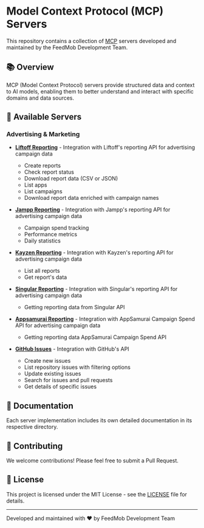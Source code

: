# Model Context Protocol (MCP) Servers

This repository contains a collection of [MCP](https://modelcontextprotocol.io) servers developed and maintained by the FeedMob Development Team.

## 📚 Overview

MCP (Model Context Protocol) servers provide structured data and context to AI models, enabling them to better understand and interact with specific domains and data sources.

## 🚀 Available Servers

### Advertising & Marketing

- **[Liftoff Reporting](src/liftoff-reporting)** - Integration with Liftoff's reporting API for advertising campaign data
  - Create reports
  - Check report status
  - Download report data (CSV or JSON)
  - List apps
  - List campaigns
  - Download report data enriched with campaign names

- **[Jampp Reporting](src/jampp-reporting)** - Integration with Jampp's reporting API for advertising campaign data
  - Campaign spend tracking
  - Performance metrics
  - Daily statistics

- **[Kayzen Reporting](src/kayzen-reporting)** - Integration with Kayzen's reporting API for advertising campaign data
  - List all reports
  - Get report's data

- **[Singular Reporting](src/singular-reporting)** - Integration with Singular's reporting API for advertising campaign data
  - Getting reporting data from Singular API

- **[Appsamurai Reporting](src/appsamurai-reporting)** - Integration with AppSamurai Campaign Spend API for advertising campaign data
  - Getting reporting data AppSamurai Campaign Spend API

- **[GitHub Issues](src/github-issues)** - Integration with GitHub's API
  - Create new issues
  - List repository issues with filtering options
  - Update existing issues
  - Search for issues and pull requests
  - Get details of specific issues

## 📖 Documentation
Each server implementation includes its own detailed documentation in its respective directory.

## 🤝 Contributing

We welcome contributions! Please feel free to submit a Pull Request.

## 📄 License

This project is licensed under the MIT License - see the [LICENSE](LICENSE) file for details.

---

Developed and maintained with ❤️ by FeedMob Development Team
